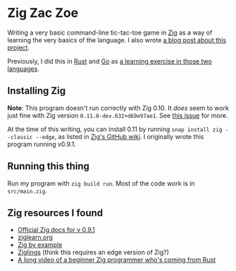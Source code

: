 # Zig Zac Zoe

Writing a very basic command-line tic-tac-toe game in [Zig](https://ziglang.org) as a way of learning the very basics of the language. I also wrote [a blog post about this project](https://sts10.github.io/2022/08/20/a-summer-fling-with-zig.html).

Previously, I did this in [Rust](https://github.com/sts10/rusty-tac) and [Go](https://github.com/sts10/tic-tac-go) as [a learning exercise in those two languages](https://sts10.github.io/2017/11/18/trying-go-and-rust.html).

## Installing Zig

**Note**: This program doesn't run correctly with Zig 0.10. It _does_ seem to work just fine with Zig version `0.11.0-dev.632+d69e97ae1`. See [this issue](https://github.com/ziglang/zig/issues/12258) for more.

At the time of this writing, you can install 0.11 by running `snap install zig --classic --edge`, as listed in [Zig's GitHub wiki](https://github.com/ziglang/zig/wiki/Install-Zig-from-a-Package-Manager). I originally wrote this program running v0.9.1.

## Running this thing

Run my program with `zig build run`. Most of the code work is in `src/main.zig`.

## Zig resources I found
* [Official Zig docs for v 0.9.1](https://ziglang.org/documentation/0.9.1/) <!-- https://ziglang.org/documentation/master/std/#root -->
* [ziglearn.org](https://ziglearn.org/)
* [Zig by example](https://zig-by-example.com/)
* [Ziglings](https://github.com/ratfactor/ziglings) (think this requires an edge version of Zig?)
* [A long video of a beginner Zig programmer who's coming from Rust](https://www.youtube.com/watch?v=O4UYT-brgrc)
